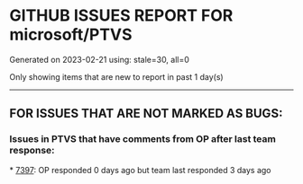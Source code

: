 
# GITHUB ISSUES REPORT FOR microsoft/PTVS


Generated on 2023-02-21 using: stale=30, all=0


Only showing items that are new to report in past 1 day(s)


---

## FOR ISSUES THAT ARE NOT MARKED AS BUGS:


### Issues in PTVS that have comments from OP after last team response:


\* [7397](https://github.com/microsoft/PTVS/issues/7397 "The type information displayed wrong for sys.exc_info with the latest typeshed"): OP responded 0 days ago but team last responded 3 days ago
